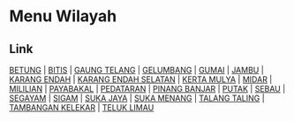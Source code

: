 # Menu Wilayah

## Link

[BETUNG](https://github.com/gigit-pemilu/pemilu-2024-16-sumatera-selatan/tree/main/pileg-dpr/hitung-suara/sub/16-sumatera-selatan/sub/03-muara-enim/sub/06-gelumbang/sub/2032-betung)
 | 
[BITIS](https://github.com/gigit-pemilu/pemilu-2024-16-sumatera-selatan/tree/main/pileg-dpr/hitung-suara/sub/16-sumatera-selatan/sub/03-muara-enim/sub/06-gelumbang/sub/2023-bitis)
 | 
[GAUNG TELANG](https://github.com/gigit-pemilu/pemilu-2024-16-sumatera-selatan/tree/main/pileg-dpr/hitung-suara/sub/16-sumatera-selatan/sub/03-muara-enim/sub/06-gelumbang/sub/2004-gaung-telang)
 | 
[GELUMBANG](https://github.com/gigit-pemilu/pemilu-2024-16-sumatera-selatan/tree/main/pileg-dpr/hitung-suara/sub/16-sumatera-selatan/sub/03-muara-enim/sub/06-gelumbang/sub/1010-gelumbang)
 | 
[GUMAI](https://github.com/gigit-pemilu/pemilu-2024-16-sumatera-selatan/tree/main/pileg-dpr/hitung-suara/sub/16-sumatera-selatan/sub/03-muara-enim/sub/06-gelumbang/sub/2024-gumai)
 | 
[JAMBU](https://github.com/gigit-pemilu/pemilu-2024-16-sumatera-selatan/tree/main/pileg-dpr/hitung-suara/sub/16-sumatera-selatan/sub/03-muara-enim/sub/06-gelumbang/sub/2014-jambu)
 | 
[KARANG ENDAH](https://github.com/gigit-pemilu/pemilu-2024-16-sumatera-selatan/tree/main/pileg-dpr/hitung-suara/sub/16-sumatera-selatan/sub/03-muara-enim/sub/06-gelumbang/sub/2013-karang-endah)
 | 
[KARANG ENDAH SELATAN](https://github.com/gigit-pemilu/pemilu-2024-16-sumatera-selatan/tree/main/pileg-dpr/hitung-suara/sub/16-sumatera-selatan/sub/03-muara-enim/sub/06-gelumbang/sub/2031-karang-endah-selatan)
 | 
[KERTA MULYA](https://github.com/gigit-pemilu/pemilu-2024-16-sumatera-selatan/tree/main/pileg-dpr/hitung-suara/sub/16-sumatera-selatan/sub/03-muara-enim/sub/06-gelumbang/sub/2019-kerta-mulya)
 | 
[MIDAR](https://github.com/gigit-pemilu/pemilu-2024-16-sumatera-selatan/tree/main/pileg-dpr/hitung-suara/sub/16-sumatera-selatan/sub/03-muara-enim/sub/06-gelumbang/sub/2015-midar)
 | 
[MILILIAN](https://github.com/gigit-pemilu/pemilu-2024-16-sumatera-selatan/tree/main/pileg-dpr/hitung-suara/sub/16-sumatera-selatan/sub/03-muara-enim/sub/06-gelumbang/sub/2016-mililian)
 | 
[PAYABAKAL](https://github.com/gigit-pemilu/pemilu-2024-16-sumatera-selatan/tree/main/pileg-dpr/hitung-suara/sub/16-sumatera-selatan/sub/03-muara-enim/sub/06-gelumbang/sub/2022-payabakal)
 | 
[PEDATARAN](https://github.com/gigit-pemilu/pemilu-2024-16-sumatera-selatan/tree/main/pileg-dpr/hitung-suara/sub/16-sumatera-selatan/sub/03-muara-enim/sub/06-gelumbang/sub/2017-pedataran)
 | 
[PINANG BANJAR](https://github.com/gigit-pemilu/pemilu-2024-16-sumatera-selatan/tree/main/pileg-dpr/hitung-suara/sub/16-sumatera-selatan/sub/03-muara-enim/sub/06-gelumbang/sub/2006-pinang-banjar)
 | 
[PUTAK](https://github.com/gigit-pemilu/pemilu-2024-16-sumatera-selatan/tree/main/pileg-dpr/hitung-suara/sub/16-sumatera-selatan/sub/03-muara-enim/sub/06-gelumbang/sub/2025-putak)
 | 
[SEBAU](https://github.com/gigit-pemilu/pemilu-2024-16-sumatera-selatan/tree/main/pileg-dpr/hitung-suara/sub/16-sumatera-selatan/sub/03-muara-enim/sub/06-gelumbang/sub/2020-sebau)
 | 
[SEGAYAM](https://github.com/gigit-pemilu/pemilu-2024-16-sumatera-selatan/tree/main/pileg-dpr/hitung-suara/sub/16-sumatera-selatan/sub/03-muara-enim/sub/06-gelumbang/sub/2008-segayam)
 | 
[SIGAM](https://github.com/gigit-pemilu/pemilu-2024-16-sumatera-selatan/tree/main/pileg-dpr/hitung-suara/sub/16-sumatera-selatan/sub/03-muara-enim/sub/06-gelumbang/sub/2021-sigam)
 | 
[SUKA JAYA](https://github.com/gigit-pemilu/pemilu-2024-16-sumatera-selatan/tree/main/pileg-dpr/hitung-suara/sub/16-sumatera-selatan/sub/03-muara-enim/sub/06-gelumbang/sub/2030-suka-jaya)
 | 
[SUKA MENANG](https://github.com/gigit-pemilu/pemilu-2024-16-sumatera-selatan/tree/main/pileg-dpr/hitung-suara/sub/16-sumatera-selatan/sub/03-muara-enim/sub/06-gelumbang/sub/2011-suka-menang)
 | 
[TALANG TALING](https://github.com/gigit-pemilu/pemilu-2024-16-sumatera-selatan/tree/main/pileg-dpr/hitung-suara/sub/16-sumatera-selatan/sub/03-muara-enim/sub/06-gelumbang/sub/2026-talang-taling)
 | 
[TAMBANGAN KELEKAR](https://github.com/gigit-pemilu/pemilu-2024-16-sumatera-selatan/tree/main/pileg-dpr/hitung-suara/sub/16-sumatera-selatan/sub/03-muara-enim/sub/06-gelumbang/sub/2009-tambangan-kelekar)
 | 
[TELUK LIMAU](https://github.com/gigit-pemilu/pemilu-2024-16-sumatera-selatan/tree/main/pileg-dpr/hitung-suara/sub/16-sumatera-selatan/sub/03-muara-enim/sub/06-gelumbang/sub/2018-teluk-limau)

